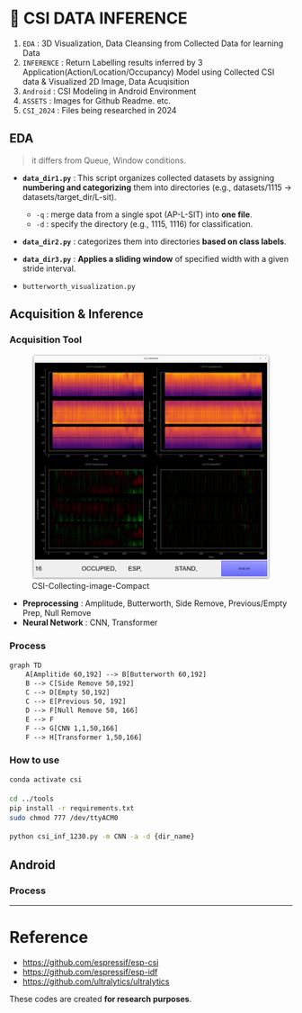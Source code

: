 # 🛜 CSI DATA INFERENCE
1. `EDA` : 3D Visualization, Data Cleansing from Collected Data for learning Data
2. `INFERENCE` : Return Labelling results inferred by 3 Application(Action/Location/Occupancy) Model using Collected CSI data & Visualized 2D Image, Data Acuqisition
3. `Android` : CSI Modeling in Android Environment
4. `ASSETS` : Images for Github Readme. etc.
5. `CSI_2024` : Files being researched in 2024

## EDA
> it differs from Queue, Window conditions.

- **`data_dir1.py`** : This script organizes collected datasets by assigning **numbering and categorizing** them into directories (e.g., datasets/1115 → datasets/target_dir/L-sit). 
  - `-q` : merge data from a single spot (AP-L-SIT) into **one file**.  
  - `-d` : specify the directory (e.g., 1115, 1116) for classification.  

- **`data_dir2.py`** : categorizes them into directories **based on class labels**.

- **`data_dir3.py`** : **Applies a sliding window** of specified width with a given stride interval.    
- `butterworth_visualization.py` 

## Acquisition & Inference

### Acquisition Tool
<figure>
  <img src="https://github.com/dongwoodev/csi-inf/blob/main/assets/compact_acquire2.png", alt="csi_collect_image_compact.py" width=600px>
  <figcaption>CSI-Collecting-image-Compact</figcaption>
</figure>

- **Preprocessing** : Amplitude, Butterworth, Side Remove, Previous/Empty Prep, Null Remove
- **Neural Network** : CNN, Transformer

### Process

```mermaid
graph TD
    A[Amplitide 60,192] --> B[Butterworth 60,192]
    B --> C[Side Remove 50,192]
    C --> D[Empty 50,192]
    C --> E[Previous 50, 192]
    D --> F[Null Remove 50, 166]
    E --> F
    F --> G[CNN 1,1,50,166]
    F --> H[Transformer 1,50,166]
```

### How to use

```bash
conda activate csi

cd ../tools
pip install -r requirements.txt
sudo chmod 777 /dev/ttyACM0

python csi_inf_1230.py -m CNN -a -d {dir_name}
```


## Android

### Process


---
# Reference
- https://github.com/espressif/esp-csi
- https://github.com/espressif/esp-idf
- https://github.com/ultralytics/ultralytics

These codes are created **for research purposes**. 